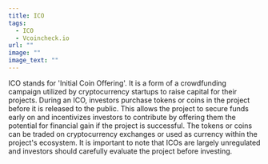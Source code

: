 ```yaml
---
title: ICO
tags:
  - ICO
  - Vcoincheck.io
url: ""
image: ""
image_text: ""
---
```


ICO stands for 'Initial Coin Offering'. It is a form of a crowdfunding campaign utilized by cryptocurrency startups to raise capital for their projects. During an ICO, investors purchase tokens or coins in the project before it is released to the public. This allows the project to secure funds early on and incentivizes investors to contribute by offering them the potential for financial gain if the project is successful. The tokens or coins can be traded on cryptocurrency exchanges or used as currency within the project's ecosystem. It is important to note that ICOs are largely unregulated and investors should carefully evaluate the project before investing.
